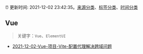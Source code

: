 :alarm_clock: 更新时间: 2021-12-02 23:42:35。[来源分类](../README.md)、[标签分类](../TAGS.md)、[时间分类](../TIMELINE.md)

## Vue


> 关键字：`Vue`、`ElementUI`



- [2021-12-02-Vue-项目-Vite-配置代理解决跨域问题](https://toutiao.io/k/2yb6vk1) 